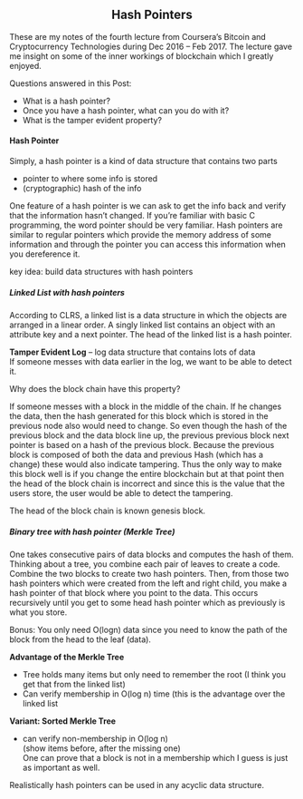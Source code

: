 
<h2 style="text-align: center;"><strong>Hash Pointers</strong></h2>
<p>These are my notes of the fourth lecture from Coursera&#8217;s Bitcoin and Cryptocurrency Technologies during Dec 2016 &#8211; Feb 2017. The lecture gave me insight on some of the inner workings of blockchain which I greatly enjoyed.</p>
<p>Questions answered in this Post:</p>
<ul>
<li style="text-align: left;">What is a hash pointer?</li>
<li style="text-align: left;">Once you have a hash pointer, what can you do with it?</li>
<li style="text-align: left;">What is the tamper evident property?</li>
</ul>
<h4>Hash Pointer</h4>
<p>Simply, a hash pointer is a kind of data structure that contains two parts</p>
<ul>
<li>pointer to where some info is stored</li>
<li>(cryptographic) hash of the info</li>
</ul>
<p>One feature of a hash pointer is we can ask to get the info back and verify that the information hasn&#8217;t changed. If you&#8217;re familiar with basic C programming, the word pointer should be very familiar. Hash pointers are similar to regular pointers which provide the memory address of some information and through the pointer you can access this information when you dereference it.</p>
<p>key idea: build data structures with hash pointers</p>
<h5>Linked List with hash pointers</h5>
<p>According to CLRS, a linked list is a data structure in which the objects are arranged in a linear order. A singly linked list contains an object with an attribute key and a next pointer. The head of the linked list is a hash pointer.</p>
<p><strong>Tamper Evident Log</strong> &#8211; log data structure that contains lots of data<br />
If someone messes with data earlier in the log, we want to be able to detect it.</p>
<p>Why does the block chain have this property?</p>
<p>If someone messes with a block in the middle of the chain. If he changes the data, then the hash generated for this block which is stored in the previous node also would need to change. So even though the hash of the previous block and the data block line up, the previous previous block next pointer is based on a hash of the previous block. Because the previous block is composed of both the data and previous Hash (which has a change) these would also indicate tampering. Thus the only way to make this block well is if you change the entire blockchain but at that point then the head of the block chain is incorrect and since this is the value that the users store, the user would be able to detect the tampering.</p>
<p>The head of the block chain is known genesis block.</p>
<h5>Binary tree with hash pointer (Merkle Tree)</h5>
<p>One takes consecutive pairs of data blocks and computes the hash of them. Thinking about a tree, you combine each pair of leaves to create a code. Combine the two blocks to create two hash pointers. Then, from those two hash pointers which were created from the left and right child, you make a hash pointer of that block where you point to the data. This occurs recursively until you get to some head hash pointer which as previously is what you store.</p>
<p>Bonus: You only need O(logn) data since you need to know the path of the block from the head to the leaf (data).</p>
<p><strong>Advantage of the Merkle Tree</strong></p>
<ul>
<li>Tree holds many items but only need to remember the root (I think you get that from the linked list)</li>
<li>Can verify membership in O(log n) time (this is the advantage over the linked list</li>
</ul>
<p><strong>Variant: Sorted Merkle Tree</strong></p>
<ul>
<li>can verify non-membership in O(log n)<br />
(show items before, after the missing one)<br />
One can prove that a block is not in a membership which I guess is just as important as well.</li>
</ul>
<p>Realistically hash pointers can be used in any acyclic data structure.</p>